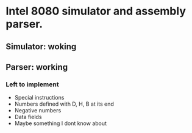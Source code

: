 # Intel 8080 simulator and assembly parser.

## Simulator: woking

## Parser: working
### Left to implement
- Special instructions
- Numbers defined with D, H, B at its end
- Negative numbers
- Data fields
- Maybe something I dont know about